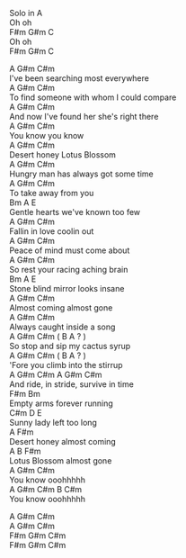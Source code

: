 Solo in A  
Oh oh  
F#m G#m C  
Oh oh  
F#m G#m C  

A G#m C#m  
I've been searching most everywhere  
A G#m C#m  
To find someone with whom I could compare  
A G#m C#m  
And now I've found her she's right there  
A G#m C#m  
You know you know  
A G#m C#m  
Desert honey Lotus Blossom  
A G#m C#m  
Hungry man has always got some time  
A G#m C#m  
To take away from you  
Bm A E  
Gentle hearts we've known too few  
A G#m C#m  
Fallin in love coolin out  
A G#m C#m  
Peace of mind must come about  
A G#m C#m  
So rest your racing aching brain  
Bm A E  
Stone blind mirror looks insane  
A G#m C#m  
Almost coming almost gone  
A G#m C#m  
Always caught inside a song  
A G#m C#m ( B A ? )  
So stop and sip my cactus syrup  
A G#m C#m ( B A ? )  
'Fore you climb into the stirrup  
A G#m C#m A G#m C#m  
And ride, in stride, survive in time  
F#m Bm   
Empty arms forever running  
C#m D E  
Sunny lady left too long  
A F#m   
Desert honey almost coming  
A B F#m  
Lotus Blossom almost gone  
A G#m C#m  
You know ooohhhhh  
A G#m C#m B C#m  
You know ooohhhhh  

A G#m C#m  
A G#m C#m  
F#m G#m C#m  
F#m G#m C#m   

